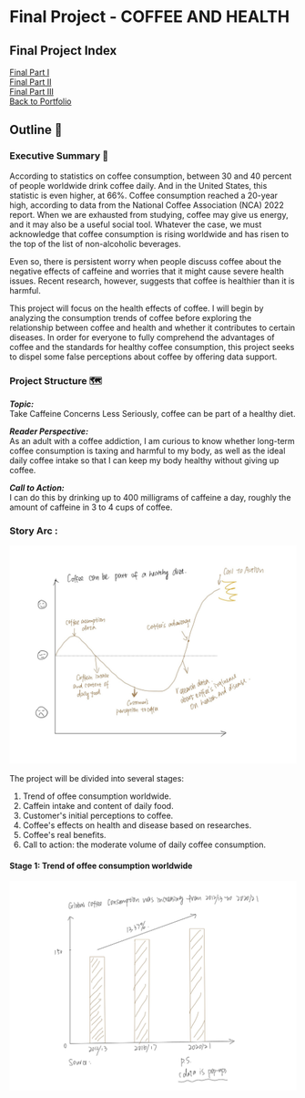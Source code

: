 # Final Project - COFFEE AND HEALTH
## Final Project Index
[Final Part Ⅰ](Final-Project-One-Zhuofan.md)  
[Final Part Ⅱ](Final-Project-Two-Zhuofan.md)  
[Final Part Ⅲ](Final-Project-Three-Zhuofan.md)  
[Back to Portfolio](README.MD)  

## Outline 📑
### Executive Summary 📝
According to statistics on coffee consumption, between 30 and 40 percent of people worldwide drink coffee daily. And in the United States, this statistic is even higher, at 66%. Coffee consumption reached a 20-year high, according to data from the National Coffee Association (NCA) 2022 report. When we are exhausted from studying, coffee may give us energy, and it may also be a useful social tool. Whatever the case, we must acknowledge that coffee consumption is rising worldwide and has risen to the top of the list of non-alcoholic beverages.  

Even so, there is persistent worry when people discuss coffee about the negative effects of caffeine and worries that it might cause severe health issues. Recent research, however, suggests that coffee is healthier than it is harmful.  

This project will focus on the health effects of coffee. I will begin by analyzing the consumption trends of coffee before exploring the relationship between coffee and health and whether it contributes to certain diseases. In order for everyone to fully comprehend the advantages of coffee and the standards for healthy coffee consumption, this project seeks to dispel some false perceptions about coffee by offering data support.  

### Project Structure 🗺️	
**_Topic:_**  
Take Caffeine Concerns Less Seriously, coffee can be part of a healthy diet.  

**_Reader Perspective:_**  
As an adult with a coffee addiction, I am curious to know whether long-term coffee consumption is taxing and harmful to my body, as well as the ideal daily coffee intake so that I can keep my body healthy without giving up coffee.  

**_Call to Action:_**  
I can do this by drinking up to 400 milligrams of caffeine a day, roughly the amount of caffeine in 3 to 4 cups of coffee.  


### Story Arc :
<img src="story-arc.jpg" width="800">

The project will be divided into several stages:
1. Trend of offee consumption worldwide.
2. Caffein intake and content of daily food.
3. Customer's initial perceptions to coffee.
4. Coffee's effects on health and disease based on researches.
5. Coffee's real benefits.
6. Call to action: the moderate volume of daily coffee consumption.  

#### Stage 1: Trend of offee consumption worldwide

<img src="global-consumption.jpg" width="800">

